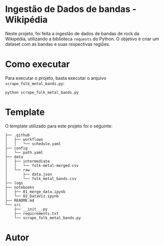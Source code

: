# Ingestão de Dados de bandas - Wikipédia
Neste projeto, foi feita a ingestão de dados de bandas de rock da Wikipédia, utilizando a biblioteca `requests` do Python. O objetivo é criar um dataset com as bandas e suas respectivas regiões.

# Como executar
Para executar o projeto, basta executar o arquivo `scrape_folk_metal_bands.py`:
```
python scrape_folk_metal_bands.py
```

# Template
O template utilizado para este projeto foi o seguinte:
```
├── .github
│   ├── workflows
│   │   └── schedule.yaml
├── config
│   └── path.yaml
├── data
│   ├── intermediate
│   │   └── folk-metal-merged.csv
│   └── raw
│       ├── data.json
│       └── folk_metal_bands.csv
├── logs
├── notebooks
│   ├── 01_merge_data.ipynb
│   └── 02_DataViz.ipynb
├── README.md
└── src
    ├── __init__.py
    ├── requirements.txt
    └── scrape_folk_metal_bands.py
```

# Autor

